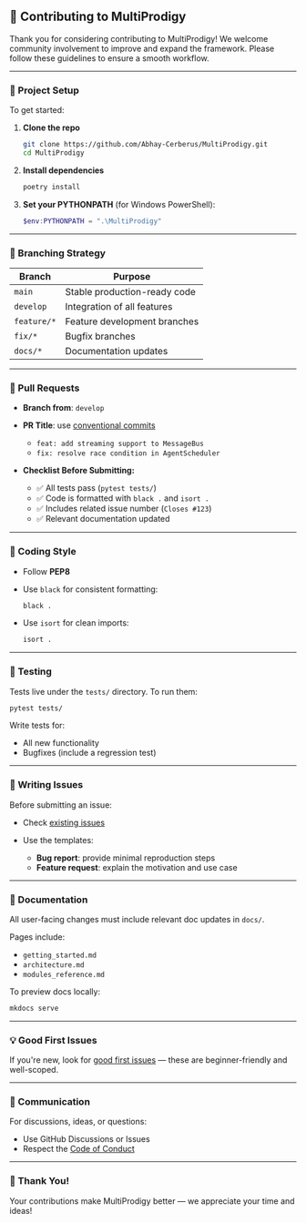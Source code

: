 ## 👥 Contributing to MultiProdigy

Thank you for considering contributing to MultiProdigy! We welcome community involvement to improve and expand the framework. Please follow these guidelines to ensure a smooth workflow.

---

### 🧱 Project Setup

To get started:

1. **Clone the repo**

   ```bash
   git clone https://github.com/Abhay-Cerberus/MultiProdigy.git
   cd MultiProdigy
   ```

2. **Install dependencies**

   ```bash
   poetry install
   ```

3. **Set your PYTHONPATH** (for Windows PowerShell):

   ```powershell
   $env:PYTHONPATH = ".\MultiProdigy"
   ```

---

### 🌱 Branching Strategy

| Branch      | Purpose                      |
| ----------- | ---------------------------- |
| `main`      | Stable production-ready code |
| `develop`   | Integration of all features  |
| `feature/*` | Feature development branches |
| `fix/*`     | Bugfix branches              |
| `docs/*`    | Documentation updates        |

---

### 🔁 Pull Requests

* **Branch from**: `develop`
* **PR Title**: use [conventional commits](https://www.conventionalcommits.org/en/v1.0.0/)

  * `feat: add streaming support to MessageBus`
  * `fix: resolve race condition in AgentScheduler`
* **Checklist Before Submitting:**

  * ✅ All tests pass (`pytest tests/`)
  * ✅ Code is formatted with `black .` and `isort .`
  * ✅ Includes related issue number (`Closes #123`)
  * ✅ Relevant documentation updated

---

### 📐 Coding Style

* Follow **PEP8**
* Use `black` for consistent formatting:

  ```bash
  black .
  ```
* Use `isort` for clean imports:

  ```bash
  isort .
  ```

---

### 🧪 Testing

Tests live under the `tests/` directory. To run them:

```bash
pytest tests/
```

Write tests for:

* All new functionality
* Bugfixes (include a regression test)

---

### 🧾 Writing Issues

Before submitting an issue:

* Check [existing issues](https://github.com/Abhay-Cerberus/MultiProdigy/issues)
* Use the templates:

  * **Bug report**: provide minimal reproduction steps
  * **Feature request**: explain the motivation and use case

---

### 📎 Documentation

All user-facing changes must include relevant doc updates in `docs/`.

Pages include:

* `getting_started.md`
* `architecture.md`
* `modules_reference.md`

To preview docs locally:

```bash
mkdocs serve
```

---

### 💡 Good First Issues

If you're new, look for [good first issues](https://github.com/Abhay-Cerberus/MultiProdigy/labels/good%20first%20issue) — these are beginner-friendly and well-scoped.

---

### 💬 Communication

For discussions, ideas, or questions:

* Use GitHub Discussions or Issues
* Respect the [Code of Conduct](https://github.com/Abhay-Cerberus/MultiProdigy/blob/main/CODE_OF_CONDUCT.md)

---

### 🙏 Thank You!

Your contributions make MultiProdigy better — we appreciate your time and ideas!

